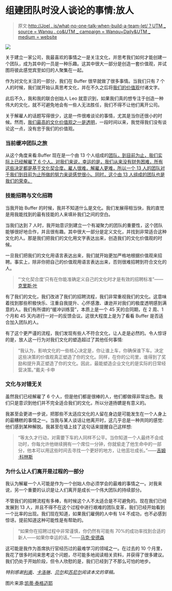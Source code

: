 # 组建团队时没人谈论的事情:放人

> 原文:[http://Joel . is/what-no-one-talk-when-build-a-team-let/？UTM _ source = Wanqu . co&UTM _ campaign = Wanqu+Daily&UTM _ medium = website](http://joel.is/what-no-one-talks-about-when-building-a-team-letting/?utm_source=wanqu.co&utm_campaign=Wanqu+Daily&utm_medium=website)

![](../Images/840818ff997e130fe31c1c5e3156de42.png)

关于建立一家公司，我最喜欢的事情之一是关注文化，并思考我们如何才能创建一个团队，成为其中的一员是一种乐趣。这其中很大一部分是创造一套价值观，并试图将彼此感觉宾至如归的人聚集在一起。

作为对文化关注的一部分，我们在 Buffer 很早就做了很多事情。当我们只有 7 个人的时候，我们就开始认真思考文化，并在不久之后将[我们的价值观](http://www.slideshare.net/bufferapp/buffer-culture-03)付诸文字。

此后不久，我和我的联合创始人 Leo 就意识到，如果我们真的想专注于创造一种伟大的文化，就不可避免地会有一些人无法胜任，我们不得不让他们离开公司。

关于解雇人的话题写得很少，这是一件很难谈论的事情，尤其是当你还很小的时候。然而，[我们最高的文化价值观之一是透明](http://www.inc.com/jeff-haden/inside-buffer-company-complete-transparency.html)，一段时间以来，我觉得我们没有谈论这一点，没有忠于我们的价值观。

### 当前缓冲团队之旅

从这个角度来看:Buffer 现在是一个由 13 个人组成的[团队，到目前为止，我们实际上已经解雇了 6 个人。对我们来说，幸运的是，我们从来没有财务困难，所有这些决定都是基于文化契合度。雇人很难，解雇人更难，所以一个 13 人的团队对于我们到目前为止所做的努力来说感觉很小。同时，这个由 13 人组成的团队也是我们的荣幸。](https://joel.is/post/59525266381/the-joys-and-benefits-of-working-as-a-distributed-team)

### 技能招聘与文化招聘

当我开始 Buffer 的时候，我并不知道什么是文化。我们发展得相当快，我的直觉是用我能找到的最有技能的人来填补我们之间的空白。

当我们达到 7 人时，我开始意识到建立一个有凝聚力的团队的重要性，这个团队能够很好地合作，并且很有趣。其中很大一部分是定义文化，并找到非常适合这种文化的人。那是我们把我们的文化用文字表达出来，创造我们的文化价值观的时候。

一旦我们把我们的文化用语言表达出来，我们就开始更加严格地根据价值观来招聘。事实上，除非你把自己的价值观用语言表达出来，否则很难招聘到符合文化的人。

> “‘文化契合度’只有在你能准确定义自己的文化时才是有效的招聘标准”——[克里斯·叶](http://chrisyeh.blogspot.com/2013/09/cultural-fit-is-only-valid-hiring.html)

有了我们的文化，我们改进了我们的招聘流程，我们非常重视我们的文化。这意味着找到那些积极快乐、注重自我提升、心怀感激、谦逊并对我们的极度透明感到满意的人。我们有所谓的“缓冲训练营”，本质上是一个 45 天的合同期，在 2 周、1 个月和 45 天内进行一对一的反馈会议。这很大程度上是为了看看 Buffer 是否适合加入团队的人。

有了这个更严谨的流程，我们发现有些人不符合文化，让人走是必然的。令人惊讶的是，放人这一行为对我们文化的塑造超过了其他任何事情:

> “我认为，影响文化的一些核心决定是，你让谁上车，你确保谁下车。决定这些决策的价值观真正塑造了你的文化。同样，在你的公司里，谁得到了奖励和提升真正塑造了你的文化。因此，最能塑造企业文化的是实际的日常经营决策。”戴夫·卡申

### 文化与对错无关

虽然我们已经解雇了 6 个人，但是他们都是很棒的人，他们都做得非常出色。我们只是意识到他们并不完全适合我们的文化，所以分道扬镳是有意义的。

我甚至会更进一步说，把那些不太适应文化的人留在身边是可能发生在一个人身上的最糟糕的事情之一。当我与某人谈话让他离开时，这几乎总是一种共同的感觉:他们感到某种解脱。我甚至在墙上挂了这句话来提醒自己这样想:

> “等太久才行动，对需要下车的人同样不公平。当你知道一个人最终不会成功时，你每允许他继续拥有一个席位一分钟，你就偷走了他生命中的一部分，他本可以用这些时间去寻找一个更好的地方，让他茁壮成长。”——[吉姆·科林斯](http://www.amazon.com/dp/B0058DRUV6/ref=r_soa_w_d)

### 为什么让人们离开是过程的一部分

我认为解雇一个人可能是作为一个创始人你必须学会的最难的事情之一。对我来说，另一个重要的认识是让人们离开是成长一个伟大团队的持续部分。

不管我们的招聘流程有多棒，有时候这个人不太适合是不可避免的。现在我们已经发展到 13 人，并且不得不在这个过程中进行艰难的团队变革，我们已经开始看到一个比率的出现。我们现在知道，如果我们雇佣的人中有 1/4 不成功，也不必感到惊讶。提前知道这种可能性是有帮助的。

> “如果你在招聘过程中非常谨慎，你仍然有可能有 70%的成功率找到合适的新人——如果你幸运的话。”——[马克·安德森](http://pandawhale.com/post/17923/how-to-hire-the-best-people-youve-ever-worked-with-pmarca-archive)

这可能是我作为首席执行官经历过的最难学习的领域之一。在过去的 10 个月里，我花了很多时间来思考这个问题，尽可能多地阅读相关资料，并获得了很多建议。我们仍处于开始阶段，但令人欣慰的是，我们已经到了不那么可怕的地步。

*特别感谢[利奥](http://twitter.com/LeoWid)、[卡洛琳](http://twitter.com/CaroKopp)、[贝尔](http://twitter.com/BelleBethCooper)和[苏尼尔](http://twitter.com/sunils34)阅读本文的草稿。*

图片来源:[凯蒂·泰格迈耶](http://www.flickr.com/photos/katietegtmeyer/67865829/in/photostream/)